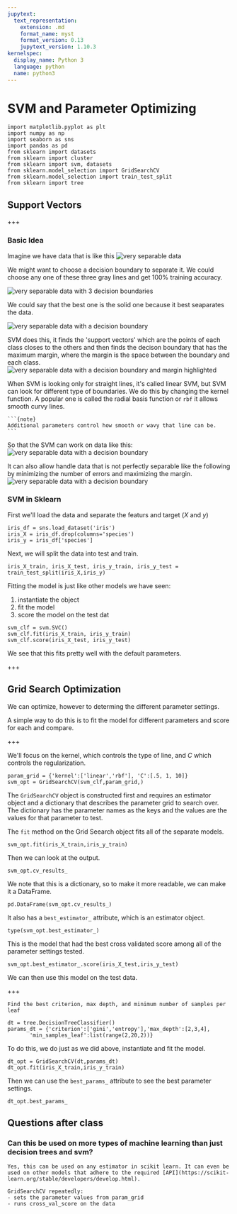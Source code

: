 ```yaml
---
jupytext:
  text_representation:
    extension: .md
    format_name: myst
    format_version: 0.13
    jupytext_version: 1.10.3
kernelspec:
  display_name: Python 3
  language: python
  name: python3
---
```


# SVM and Parameter Optimizing

```{code-cell} ipython3
import matplotlib.pyplot as plt
import numpy as np
import seaborn as sns
import pandas as pd
from sklearn import datasets
from sklearn import cluster
from sklearn import svm, datasets
from sklearn.model_selection import GridSearchCV
from sklearn.model_selection import train_test_split
from sklearn import tree
```

## Support Vectors

+++
### Basic Idea
Imagine we have data that is like this
![very separable data](../img/svm01.svg)

We might want to choose a decision boundary to separate it. We could choose any one of these three gray lines and get 100% training accuracy.

![very separable data with 3 decision boundaries](../img/svm03.svg)

We could say that the best one is the solid one because it best seaparates the data.

![very separable data with a decision boundary](../img/svm02.svg)

SVM does this, it finds the 'support vectors' which are the points of each class closes to the others and then finds the decison  boundary that has the maximum margin, where the margin is the space between the boundary and each class.  
![very separable data with a decision boundary and margin highlighted](../img/svm05.svg)

When SVM is looking only for straight lines, it's called linear SVM, but SVM can look for different type of boundaries.  We do this by changing the kernel function.  A popular one is called the radial basis function or `rbf` it allows smooth curvy lines.  
````{margin}
```{note}
Additional parameters control how smooth or wavy that line can be.
```
````

So that the SVM can work on data like this:
![very separable data with a decision boundary](../img/svm07.svg)

It can also allow handle data that is not perfectly separable like the following by minimizing the number of errors and maximizing the margin.
![very separable data with a decision boundary](../img/svm08.svg)



### SVM in Sklearn
First we'll load the data and separate the featurs and target ($X$ and $y$)

```{code-cell} ipython3
iris_df = sns.load_dataset('iris')
iris_X = iris_df.drop(columns='species')
iris_y = iris_df['species']
```

Next, we will split the data into test and train.

```{code-cell} ipython3
iris_X_train, iris_X_test, iris_y_train, iris_y_test = train_test_split(iris_X,iris_y)
```

Fitting the model is just like other models we have seen:

1. instantiate the object
1. fit the model
1. score the model on the test dat

```{code-cell} ipython3
svm_clf = svm.SVC()
svm_clf.fit(iris_X_train, iris_y_train)
svm_clf.score(iris_X_test, iris_y_test)
```

We see that this fits pretty well with the default parameters.

+++

## Grid Search Optimization

We can optimize, however to determing the different parameter settings.

A simple way to do this is to fit the model for different parameters and score for each and compare.

+++

We'll focus on the kernel, which controls the type of line, and $C$ which controls the regularization.

```{code-cell} ipython3
param_grid = {'kernel':['linear','rbf'], 'C':[.5, 1, 10]}
svm_opt = GridSearchCV(svm_clf,param_grid,)
```

The `GridSearchCV` object is constructed first and requires an estimator object and a dictionary that describes the parameter grid to search over.
The dictionary has the parameter names as the keys and the values are the values for that parameter to test.

The `fit` method on the Grid Seearch object fits all of the separate models.

```{code-cell} ipython3
svm_opt.fit(iris_X_train,iris_y_train)
```

Then we can look at the output.

```{code-cell} ipython3
svm_opt.cv_results_
```

We note that this is a dictionary, so to make it more readable, we can make it a DataFrame.

```{code-cell} ipython3
pd.DataFrame(svm_opt.cv_results_)
```

It also has a `best_estimator_` attribute, which is an estimator object.

```{code-cell} ipython3
type(svm_opt.best_estimator_)
```

This is the model that had the best cross validated score among all of the parameter settings tested.

```{code-cell} ipython3
svm_opt.best_estimator_.score(iris_X_test,iris_y_test)
```

We can then use this model on the test data.

+++

```{admonition} Try it Yourself
Find the best criterion, max depth, and minimum number of samples per leaf
```

```{code-cell} ipython3
dt = tree.DecisionTreeClassifier()
params_dt = {'criterion':['gini','entropy'],'max_depth':[2,3,4],
       'min_samples_leaf':list(range(2,20,2))}
```

To do this, we do just as we did above, instantiate and fit the model.

```{code-cell} ipython3
dt_opt = GridSearchCV(dt,params_dt)
dt_opt.fit(iris_X_train,iris_y_train)
```

Then we can use the `best_params_` attribute to see the best parameter settings.

```{code-cell} ipython3
dt_opt.best_params_
```

## Questions after class

### Can this be used on more types of machine learning than just decision trees and svm?
```{toggle}
Yes, this can be used on any estimator in scikit learn. It can even be used on other models that adhere to the required [API](https://scikit-learn.org/stable/developers/develop.html).  

GridSearchCV repeatedly:
- sets the parameter values from param_grid
- runs cross_val_score on the data
```
